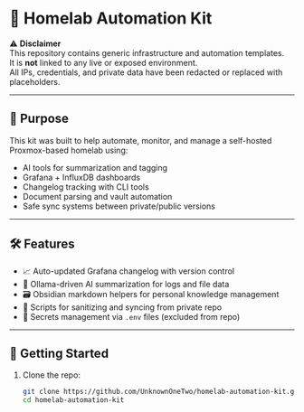 # 🧰 Homelab Automation Kit

⚠️ **Disclaimer**  
This repository contains generic infrastructure and automation templates.  
It is **not** linked to any live or exposed environment.  
All IPs, credentials, and private data have been redacted or replaced with placeholders.

---

## 🎯 Purpose

This kit was built to help automate, monitor, and manage a self-hosted Proxmox-based homelab using:

- AI tools for summarization and tagging
- Grafana + InfluxDB dashboards
- Changelog tracking with CLI tools
- Document parsing and vault automation
- Safe sync systems between private/public versions

---

## 🛠️ Features

- 📈 Auto-updated Grafana changelog with version control
- 🧠 Ollama-driven AI summarization for logs and file data
- 🗃️ Obsidian markdown helpers for personal knowledge management
- 🧹 Scripts for sanitizing and syncing from private repo
- 🔐 Secrets management via `.env` files (excluded from repo)

---

## 🚀 Getting Started

1. Clone the repo:
   ```bash
   git clone https://github.com/UnknownOneTwo/homelab-automation-kit.git
   cd homelab-automation-kit
